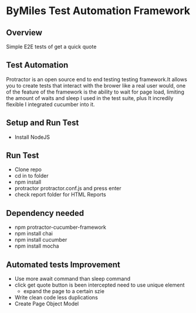 # ByMiles Test Automation Framework

## Overview
Simple E2E tests of get a quick quote 



## Test Automation

Protractor is an open source end to end testing testing framework.It allows you to create tests that interact with the brower like a real user would, one of the feature of the framework is the ability to wait for page load, limiting the amount of waits and sleep I used in the test suite, plus It incredily flexible I integrated cucumber into it.


## Setup and Run Test
- Install NodeJS

## Run Test
- Clone repo
- cd in to folder
-  npm install
-  protractor protractor.conf.js and press enter
-  check report folder for HTML Reports
  
## Dependency needed
- npm protractor-cucumber-framework
- npm install chai
- npm install cucumber
- npm install mocha


## Automated tests Improvement
-  Use more await command than sleep command
-  click get quote button is been intercepted need to use unique element
     - expand the page to a certain szie
-  Write clean code less duplications
-  Create Page Object Model



